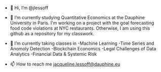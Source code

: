 - 👋 Hi, I’m @jlessoff 
- 👀 I’m currently studying Quantitative Economics at the Dauphine University in Paris.  I'm  working on a project with the goal forecasting food code violations at NYC restaurants.  Otherwise, I am using this github as a repository for my classwork. 

- 🌱 I’m currently taking classes in 
-Machine Learning
-Time Series and Anomoly Detection
-Blockchain Economics
-Legal Challenges of Data Analytics
-Financial Data & Systemic Risk

- 📫 How to reach me 
jacqueline.lessoff@dauphine.eu

